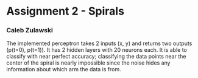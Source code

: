 # Assignment 2 - Spirals
### Caleb Zulawski

The implemented perceptron takes 2 inputs (x, y) and returns two outputs (p(t=0), p(t=1)).  It has 2 hidden layers with 20 neurons each.  It is able to classify with near perfect accuracy; classifying the data points near the center of the spiral is nearly impossible since the noise hides any information about which arm the data is from.

